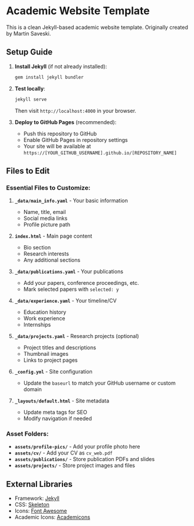 # Academic Website Template

This is a clean Jekyll-based academic website template. Originally created by Martin Saveski.

## Setup Guide

1. **Install Jekyll** (if not already installed):
   ```bash
   gem install jekyll bundler
   ```

2. **Test locally**:
   ```bash
   jekyll serve
   ```
   Then visit `http://localhost:4000` in your browser.

3. **Deploy to GitHub Pages** (recommended):
   - Push this repository to GitHub
   - Enable GitHub Pages in repository settings
   - Your site will be available at `https://[YOUR_GITHUB_USERNAME].github.io/[REPOSITORY_NAME]`

## Files to Edit

### Essential Files to Customize:

1. **`_data/main_info.yaml`** - Your basic information
   - Name, title, email
   - Social media links
   - Profile picture path

2. **`index.html`** - Main page content
   - Bio section
   - Research interests
   - Any additional sections

3. **`_data/publications.yaml`** - Your publications
   - Add your papers, conference proceedings, etc.
   - Mark selected papers with `selected: y`

4. **`_data/experience.yaml`** - Your timeline/CV
   - Education history
   - Work experience
   - Internships

5. **`_data/projects.yaml`** - Research projects (optional)
   - Project titles and descriptions
   - Thumbnail images
   - Links to project pages

6. **`_config.yml`** - Site configuration
   - Update the `baseurl` to match your GitHub username or custom domain

7. **`_layouts/default.html`** - Site metadata
   - Update meta tags for SEO
   - Modify navigation if needed

### Asset Folders:

- **`assets/profile-pics/`** - Add your profile photo here
- **`assets/cv/`** - Add your CV as `cv_web.pdf`
- **`assets/publications/`** - Store publication PDFs and slides
- **`assets/projects/`** - Store project images and files

## External Libraries

- Framework: [Jekyll](http://jekyllrb.com/)
- CSS: [Skeleton](http://getskeleton.com)
- Icons: [Font Awesome](http://fontawesome.io/)
- Academic Icons: [Academicons](https://jpswalsh.github.io/academicons/)